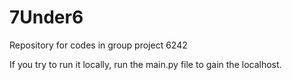 # 7Under6
Repository for codes in group project 6242

If you try to run it locally, run the main.py file to gain the localhost.




